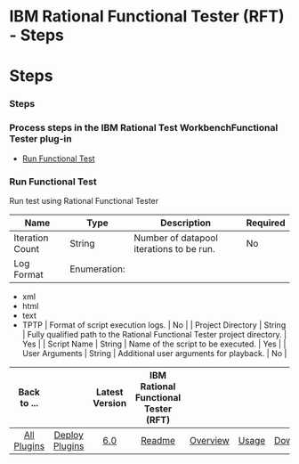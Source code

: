 
IBM Rational Functional Tester (RFT) - Steps
============================================

# Steps


### Steps




### Process steps in the IBM Rational Test WorkbenchFunctional Tester plug-in

* [Run Functional Test](#run_functional_test)


### Run Functional Test

Run test using Rational Functional Tester


| Name | Type | Description | Required |
| --- | --- | --- | --- |
| Iteration Count | String | Number of datapool iterations to be run. | No |
| Log Format | Enumeration:
* xml
* html
* text
* TPTP
| Format of script execution logs. | No |
| Project Directory | String | Fully qualified path to the Rational Functional Tester project directory. | Yes |
| Script Name | String | Name of the script to be executed. | Yes |
| User Arguments | String | Additional user arguments for playback. | No |



|Back to ...||Latest Version|IBM Rational Functional Tester (RFT) ||||
| :---: | :---: | :---: | :---: | :---: | :---: | :---: |
|[All Plugins](../../index.md)|[Deploy Plugins](../README.md)|[6.0](https://raw.githubusercontent.com/UrbanCode/IBM-UCD-PLUGINS/main/files/RFT-UCD/RFT-UCD-FunctionalTest-6.0.zip)|[Readme](README.md)|[Overview](overview.md)|[Usage](usage.md)|[Downloads](downloads.md)|

